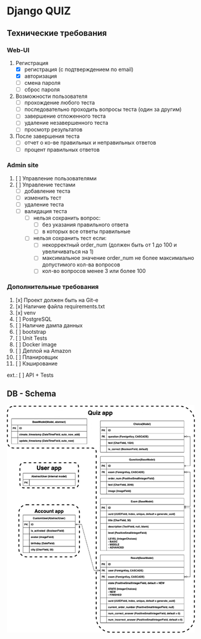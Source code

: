# Django QUIZ

## Технические требования  
### Web-UI
  1. Регистрация
      - [x] регистрация (с подтверждением по email)
      - [x] авторизация
      - [ ] смена пароля
      - [ ] сброс пароля
    
  2. Возможности пользователя
      - [ ] прохождение любого теста
      - [ ] последовательно проходить вопросы теста (один за другим)
      - [ ] завершение отложенного теста
      - [ ] удаление незавершенного теста 
      - [ ] просмотр результатов
    
  3. После завершения теста
      - [ ] отчет о ко-ве правильных и неправильных ответов
      - [ ] процент правильных ответов

### Admin site
  1. [ ] Управление пользователями
  2. [ ] Управление тестами
      - [ ] добавление теста
      - [ ] изменить тест
      - [ ] удаление теста
      - [ ] валидация теста
        - [ ] нельзя сохранить вопрос:
            - [ ] без указания правильного ответа
            - [ ] в которых все ответы правильные
        - [ ] нельзя сохранить тест если:
            - [ ] некорректный order_num (должен быть от 1 до 100 и увеличиваться на 1)
            - [ ] максимальное значение order_num не более максимально допустимого кол-ва вопросов
            - [ ] кол-во вопросов менее 3 или более 100

### Дополнительные требования
1. [x] Проект должен быть на Git-е
2. [x] Наличие файла requirements.txt
3. [x] venv
4. [ ] PostgreSQL
5. [ ] Наличие дампа данных
6. [ ] bootstrap
7. [ ] Unit Tests
8. [ ] Docker image
9. [ ] Деплой на Amazon
10. [ ] Планировщик
11. [ ] Кэширование


ext.: [ ] API + Tests

## DB - Schema
![db](db_schema.png)
